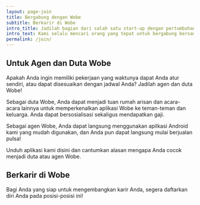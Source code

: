 ```yaml
---
layout: page-join
title: Bergabung dengan Wobe
subtitle: Berkarir di Wobe
intro_title: Jadilah bagian dari salah satu start-up dengan pertumbuhan tercepat di Indonesia!
intro_text: Kami selalu mencari orang yang tepat untuk bergabung bersama kami. Anda dapat bergabung sebagai agen, Duta Wobe, maupun sebagai karyawan, apapun posisinya petualangan bersama kami pasti seru dan Anda pasti bisa belajar banyak sekali bersama kami.
permalink: /join/
---
```


## Untuk Agen dan Duta Wobe
Apakah Anda ingin memiliki pekerjaan yang waktunya dapat Anda atur sendiri, atau dapat disesuaikan dengan jadwal Anda? Jadilah agen dan duta Wobe!

Sebagai duta Wobe, Anda dapat menjadi tuan rumah arisan dan acara-acara lainnya untuk memperkenalkan aplikasi Wobe ke teman-teman dan keluarga. Anda dapat bersosialisasi sekaligus mendapatkan gaji.

Sebagai agen Wobe, Anda dapat langsung menggunakan apilkasi Android kami yang mudah digunakan, dan Anda pun dapat langsung mulai berjualan pulsa!

Unduh aplikasi kami disini dan cantumkan alasan mengapa Anda cocok menjadi duta atau agen Wobe.

## Berkarir di Wobe
Bagi Anda yang siap untuk mengembangkan karir Anda, segera daftarkan diri Anda pada posisi-posisi ini!
  
